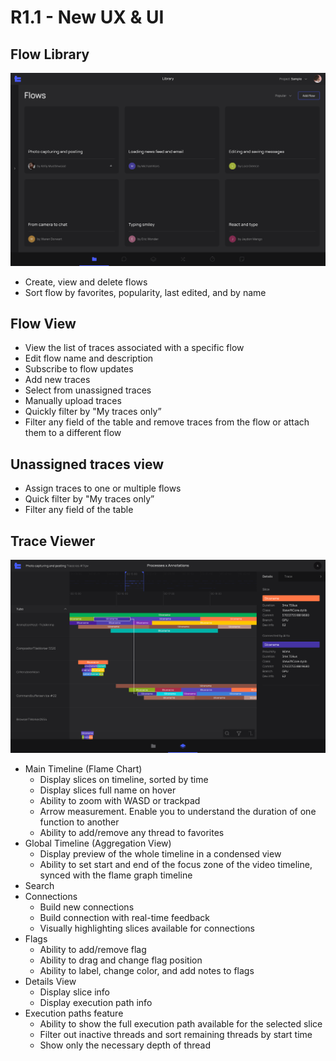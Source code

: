# R1.1 - New UX & UI

## Flow Library

![R1.1-New-UX-&-UI-1](R1.1-New-UX-&-UI-1.png)

- Create, view and delete flows
- Sort flow by favorites, popularity, last edited, and by name

## Flow View

- View the list of traces associated with a specific flow 
- Edit flow name and description
- Subscribe to flow updates
- Add new traces
- Select from unassigned traces
- Manually upload traces
- Quickly filter by "My traces only”
- Filter any field of the table and remove traces from the flow or attach them to a different flow

## Unassigned traces view

- Assign traces to one or multiple flows
- Quick filter by "My traces only”
- Filter any field of the table

## Trace Viewer

![R1.1-New-UX-&-UI-2](R1.1-New-UX-&-UI-2.png)

- Main Timeline (Flame Chart)
    - Display slices on timeline, sorted by time
    - Display slices full name on hover
    - Ability to zoom with WASD or trackpad
    - Arrow measurement. Enable you to understand the duration of one function to another
    - Ability to add/remove any thread to favorites
- Global Timeline (Aggregation View)
    - Display preview of the whole timeline in a condensed view
    - Ability to set start and end of the focus zone of the video timeline, synced with the flame graph timeline
- Search 
- Connections
    - Build new connections
    - Build connection with real-time feedback
    - Visually highlighting slices available for connections
- Flags
    - Ability to add/remove flag
    - Ability to drag and change flag position
    - Ability to label, change color, and add notes to flags
- Details View
    - Display slice info
    - Display execution path info
- Execution paths feature
    - Ability to show the full execution path available for the selected slice
    - Filter out inactive threads and sort remaining threads by start time
    - Show only the necessary depth of thread
